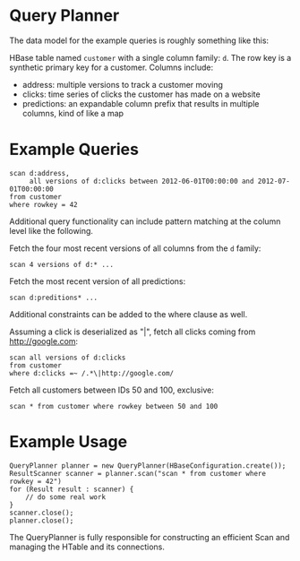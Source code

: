 Query Planner
=============

The data model for the example queries is roughly something like this:

HBase table named `customer` with a single column family: `d`.  The row key is a synthetic primary key for a customer.
Columns include:

* address: multiple versions to track a customer moving
* clicks: time series of clicks the customer has made on a website
* predictions: an expandable column prefix that results in multiple columns, kind of like a map

Example Queries
===============

```
scan d:address,
     all versions of d:clicks between 2012-06-01T00:00:00 and 2012-07-01T00:00:00
from customer
where rowkey = 42
```

Additional query functionality can include pattern matching at the column level like the following.

Fetch the four most recent versions of all columns from the `d` family:
```
scan 4 versions of d:* ...
```

Fetch the most recent version of all predictions:
```
scan d:preditions* ...
```

Additional constraints can be added to the where clause as well.

Assuming a click is deserialized as "<target URL>|<referrer URL>", fetch all clicks coming from http://google.com:
```
scan all versions of d:clicks
from customer
where d:clicks =~ /.*\|http://google.com/
```

Fetch all customers between IDs 50 and 100, exclusive:
```
scan * from customer where rowkey between 50 and 100
```

Example Usage
=============

```
QueryPlanner planner = new QueryPlanner(HBaseConfiguration.create());
ResultScanner scanner = planner.scan("scan * from customer where rowkey = 42")
for (Result result : scanner) {
    // do some real work
}
scanner.close();
planner.close();
```

The QueryPlanner is fully responsible for constructing an efficient Scan and managing the HTable and its connections.
